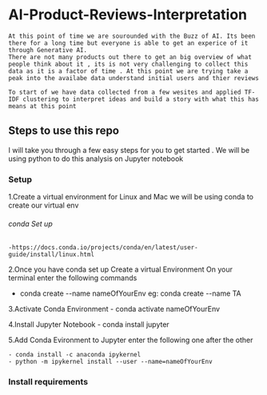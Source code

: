 # AI-Product-Reviews-Interpretation
    At this point of time we are sourounded with the Buzz of AI. Its been there for a long time but everyone is able to get an experice of it through Generative AI.
    There are not many products out there to get an big overview of what people think about it , its is not very challenging to collect this data as it is a factor of time . At this point we are trying take a peak into the availabe data understand initial users and thier reviews

    To start of we have data collected from a few wesites and applied TF-IDF clustering to interpret ideas and build a story with what this has means at this point 


## Steps to use this repo
I will take you through a few easy steps for you to get started . We will be using python to do this analysis on Jupyter notebook
### Setup
1.Create a virtual environment
    for Linux and Mac 
    we will be using conda to create our virtual env 
###### conda Set up
    -https://docs.conda.io/projects/conda/en/latest/user-guide/install/linux.html

2.Once you have conda set up 
Create a virtual Environment 
    On your terminal enter the following commands

- conda create --name nameOfYourEnv
    eg: conda create --name TA

3.Activate Conda Environment
    - conda activate nameOfYourEnv

4.Install Jupyter Notebook
    - conda install jupyter
    
5.Add Conda Evironment to Jupyter
    enter the following one after the other
    
    - conda install -c anaconda ipykernel
    - python -m ipykernel install --user --name=nameOfYourEnv
### Install requirements


    
    
    
    

